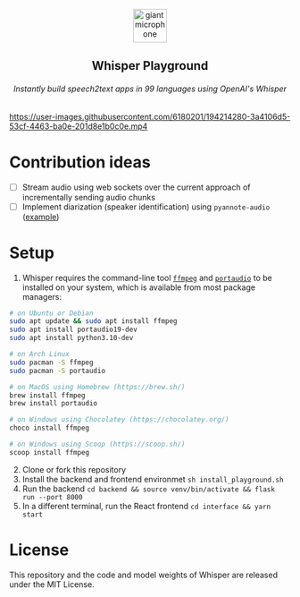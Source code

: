 <p align="center">
  <img width="60px" src="https://user-images.githubusercontent.com/6180201/124313197-cc93f200-db70-11eb-864a-fc65765fc038.png" alt="giant microphone"/>   <br/>
  <h2 align="center">Whisper Playground</h2>
  <h6 align="center">Instantly build speech2text apps in 99 languages using OpenAI's Whisper</h6>
</div>


https://user-images.githubusercontent.com/6180201/194214280-3a4106d5-53cf-4463-ba0e-201d8e1b0c0e.mp4

# Contribution ideas
- [ ] Stream audio using web sockets over the current approach of incrementally sending audio chunks
- [ ] Implement diarization (speaker identification) using `pyannote-audio` ([example](https://github.com/openai/whisper/discussions/264))

# Setup
1. Whisper requires the command-line tool [`ffmpeg`](https://ffmpeg.org/) and [`portaudio`](http://portaudio.com/docs/v19-doxydocs/index.html) to be installed on your system, which is available from most package managers:
```bash
# on Ubuntu or Debian
sudo apt update && sudo apt install ffmpeg
sudo apt install portaudio19-dev
sudo apt install python3.10-dev

# on Arch Linux
sudo pacman -S ffmpeg
sudo pacman -S portaudio

# on MacOS using Homebrew (https://brew.sh/)
brew install ffmpeg
brew install portaudio

# on Windows using Chocolatey (https://chocolatey.org/)
choco install ffmpeg

# on Windows using Scoop (https://scoop.sh/)
scoop install ffmpeg
```

2. Clone or fork this repository
3. Install the backend and frontend environmet `sh install_playground.sh`
4. Run the backend `cd backend && source venv/bin/activate && flask run --port 8000`
5. In a different terminal, run the React frontend `cd interface && yarn start`

# License
This repository and the code and model weights of Whisper are released under the MIT License.
